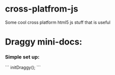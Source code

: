 # cross-platfrom-js
Some cool cross platform html5 js stuff that is useful

<h1>Draggy mini-docs:</h1>
<h3>Simple set up: </h3>
```
initDraggy();
```
